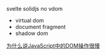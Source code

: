 svelte solidjs no vdom

* virtual dom
* document fragment
* shadow dom

[为什么说JavaScript中的DOM操作很慢](https://developer.aliyun.com/article/193455)